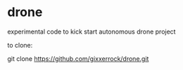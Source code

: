# drone
experimental code to kick start autonomous drone project

to clone:

git clone https://github.com/gixxerrock/drone.git
